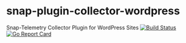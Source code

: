 # snap-plugin-collector-wordpress
Snap-Telemetry Collector Plugin for WordPress Sites [![Build Status](https://travis-ci.org/opsvision/snap-plugin-collector-wordpress.svg?branch=master)](https://travis-ci.org/opsvision/snap-plugin-collector-wordpress) [![Go Report Card](https://goreportcard.com/badge/github.com/opsvision/snap-plugin-collector-wordpress)](https://goreportcard.com/report/github.com/opsvision/snap-plugin-collector-wordpress)
